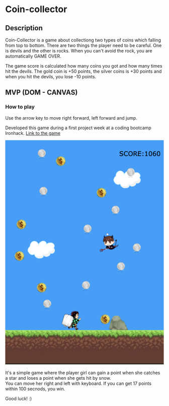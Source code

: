 # Coin-collector

## Description

Coin-Collector is a game about collectiong two types of coins which falling from top to bottom.
There are two things the player need to be careful. One is devils and the other is rocks. When you can't avoid the rock,
you are automatically GAME OVER.

The game score is calculated how many coins you got and how many times hit the devils.
The gold coin is +50 points, the silver coins is +30 points and when you hit the devils, you lose -10 points.

## MVP (DOM - CANVAS)



### How to play
Use the arrow key to move right forward, left forward and jump.


Developed this game during a first project week at a coding bootcamp Ironhack.
[Link to the game](https://megumikawa.github.io/coin-collector-game/)

<img src="./screenshot.png">



It's a simple game where the player girl can gain a point when she catches a star and loses a point when she gets hit by snow.  
You can move her right and left with keyboard. 
If you can get 17 points within 100 secnods, you win. 

Good luck! :)
